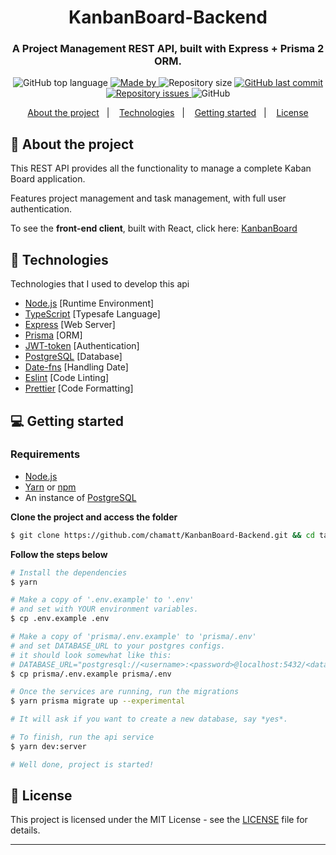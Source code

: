 <h1 align="center">
  KanbanBoard-Backend
</h1>

<h3 align="center">
  A Project Management REST API, built with Express + Prisma 2 ORM.
</h3>

<p align="center">
  <img alt="GitHub top language" src="https://img.shields.io/github/languages/top/chamatt/KanbanBoard-Backend?color=%23FF9000">

  <a href="https://www.linkedin.com/in/matheus-vicente-d-190001b2/" target="_blank" rel="noopener noreferrer">
    <img alt="Made by" src="https://img.shields.io/badge/made%20by-chamatt-%23FF9000">
  </a>

  <img alt="Repository size" src="https://img.shields.io/github/repo-size/chamatt/KanbanBoard-Backend?color=%23FF9000">

  <a href="https://github.com/chamatt/KanbanBoard-Backend/commits/master">
    <img alt="GitHub last commit" src="https://img.shields.io/github/last-commit/chamatt/KanbanBoard-Backend?color=%23FF9000">
  </a>

  <a href="https://github.com/chamatt/KanbanBoard-Backend/issues">
    <img alt="Repository issues" src="https://img.shields.io/github/issues/chamatt/KanbanBoard-Backend?color=%23FF9000">
  </a>

  <img alt="GitHub" src="https://img.shields.io/github/license/chamatt/KanbanBoard-Backend?color=%23FF9000">
</p>

<p align="center">
  <a href="#%EF%B8%8F-about-the-project">About the project</a>&nbsp;&nbsp;&nbsp;|&nbsp;&nbsp;&nbsp;
  <a href="#-technologies">Technologies</a>&nbsp;&nbsp;&nbsp;|&nbsp;&nbsp;&nbsp;
  <a href="#-getting-started">Getting started</a>&nbsp;&nbsp;&nbsp;|&nbsp;&nbsp;&nbsp;
  <a href="#-license">License</a>
</p>

## 📔 About the project

This REST API provides all the functionality to manage a complete Kaban Board application. 

Features project management and task management, with full user authentication.

To see the **front-end client**, built with React, click here: [KanbanBoard](https://github.com/chamatt/KanbanBoard)<br />

## 🚀 Technologies

Technologies that I used to develop this api

- [Node.js](https://nodejs.org/en/) [Runtime Environment]
- [TypeScript](https://www.typescriptlang.org/) [Typesafe Language]
- [Express](https://expressjs.com/pt-br/) [Web Server]
- [Prisma](https://prisma.io) [ORM]
- [JWT-token](https://jwt.io/) [Authentication]
- [PostgreSQL](https://www.postgresql.org/) [Database]
- [Date-fns](https://date-fns.org/) [Handling Date]
- [Eslint](https://eslint.org/) [Code Linting]
- [Prettier](https://prettier.io/) [Code Formatting]

## 💻 Getting started

### Requirements

- [Node.js](https://nodejs.org/en/)
- [Yarn](https://classic.yarnpkg.com/) or [npm](https://www.npmjs.com/)
- An instance of [PostgreSQL](https://www.postgresql.org/)

**Clone the project and access the folder**

```bash
$ git clone https://github.com/chamatt/KanbanBoard-Backend.git && cd tasks-api
```

**Follow the steps below**

```bash
# Install the dependencies
$ yarn

# Make a copy of '.env.example' to '.env'
# and set with YOUR environment variables.
$ cp .env.example .env

# Make a copy of 'prisma/.env.example' to 'prisma/.env'
# and set DATABASE_URL to your postgres configs.
# it should look somewhat like this:
# DATABASE_URL="postgresql://<username>:<password>@localhost:5432/<database>?schema=public"
$ cp prisma/.env.example prisma/.env

# Once the services are running, run the migrations
$ yarn prisma migrate up --experimental

# It will ask if you want to create a new database, say *yes*.

# To finish, run the api service
$ yarn dev:server

# Well done, project is started!
```

## 📝 License

This project is licensed under the MIT License - see the [LICENSE](LICENSE) file for details.

---
